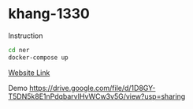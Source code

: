 # khang-1330

Instruction
  ```bash
  cd ner
  docker-compose up
  ```
  
  [Website Link](http://localhost:10101/)

Demo
https://drive.google.com/file/d/1D8GY-T5DN5k8E1nPdqbarvIHvWCw3v5G/view?usp=sharing
